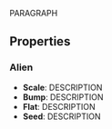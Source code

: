 PARAGRAPH

## Properties

### Alien 
- **Scale**: DESCRIPTION
- **Bump**: DESCRIPTION
- **Flat**: DESCRIPTION
- **Seed**: DESCRIPTION




